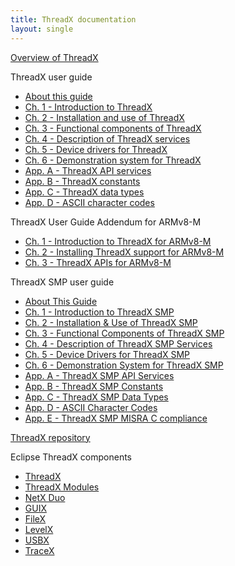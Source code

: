 ```yaml
---
title: ThreadX documentation
layout: single
---
```


[Overview of ThreadX](overview-threadx)

ThreadX user guide
- [About this guide](about-this-guide)
- [Ch. 1 - Introduction to ThreadX](chapter1)
- [Ch. 2 - Installation and use of ThreadX](chapter2)
- [Ch. 3 - Functional components of ThreadX](chapter3)
- [Ch. 4 - Description of ThreadX services](chapter4)
- [Ch. 5 - Device drivers for ThreadX](chapter5)
- [Ch. 6 - Demonstration system for ThreadX](chapter6)
- [App. A - ThreadX API services](appendix-a)
- [App. B - ThreadX constants](appendix-b)
- [App. C - ThreadX data types](appendix-c)
- [App. D - ASCII character codes](appendix-d)

ThreadX User Guide Addendum for ARMv8-M
- [Ch. 1 - Introduction to ThreadX for ARMv8-M](user-guide-armv8m/chapter1)
- [Ch. 2 - Installing ThreadX support for ARMv8-M](user-guide-armv8m/chapter2)
- [Ch. 3 - ThreadX APIs for ARMv8-M](user-guide-armv8m/chapter3)

ThreadX SMP user guide
- [About This Guide](./threadx-smp/about-this-guide)
- [Ch. 1 - Introduction to ThreadX SMP](./threadx-smp/chapter1)
- [Ch. 2 - Installation & Use of ThreadX SMP](./threadx-smp/chapter2)
- [Ch. 3 - Functional Components of ThreadX SMP](./threadx-smp/chapter3)
- [Ch. 4 - Description of ThreadX SMP Services](./threadx-smp/chapter4)
- [Ch. 5 - Device Drivers for ThreadX SMP](./threadx-smp/chapter5)
- [Ch. 6 - Demonstration System for ThreadX SMP](./threadx-smp/chapter6)
- [App. A - ThreadX SMP API Services](./threadx-smp/appendix-a)
- [App. B - ThreadX SMP Constants](./threadx-smp/appendix-b)
- [App. C - ThreadX SMP Data Types](./threadx-smp/appendix-c)
- [App. D - ASCII Character Codes](./threadx-smp/appendix-d)
- [App. E - ThreadX SMP MISRA C compliance](./appendix-e)

[ThreadX repository](https://github.com/eclipse-threadx/threadx)

Eclipse ThreadX components
- [ThreadX](../threadx)
- [ThreadX Modules](../threadx-modules)
- [NetX Duo](../netx-duo)
- [GUIX](../guix) 
- [FileX](../filex)
- [LevelX](../levelx)
- [USBX](../usbx)
- [TraceX](../tracex)

